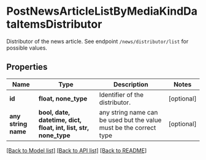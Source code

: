 # PostNewsArticleListByMediaKindDataItemsDistributor

Distributor of the news article. See endpoint `/news/distributor/list` for possible values.

## Properties
Name | Type | Description | Notes
------------ | ------------- | ------------- | -------------
**id** | **float, none_type** | Identifier of the distributor. | [optional] 
**any string name** | **bool, date, datetime, dict, float, int, list, str, none_type** | any string name can be used but the value must be the correct type | [optional]

[[Back to Model list]](../README.md#documentation-for-models) [[Back to API list]](../README.md#documentation-for-api-endpoints) [[Back to README]](../README.md)


